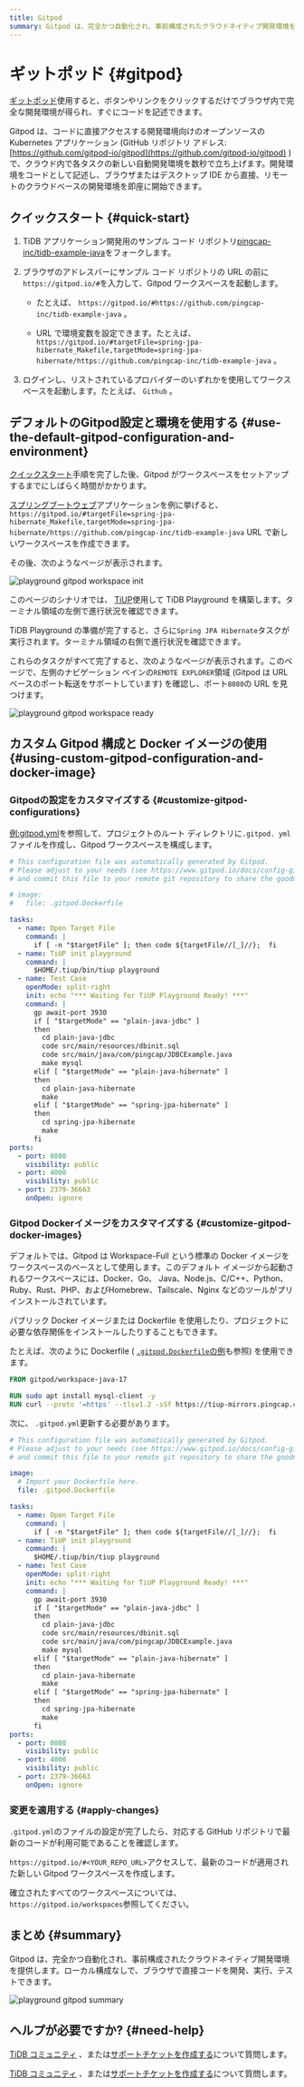 ```yaml
---
title: Gitpod
summary: Gitpod は、完全かつ自動化され、事前構成されたクラウドネイティブ開発環境を提供します。ローカル構成なしで、ブラウザで直接コードを開発、実行、テストできます。
---
```


<!-- markdownlint-disable MD029 -->

# ギットポッド {#gitpod}

[ギットポッド](https://www.gitpod.io/)使用すると、ボタンやリンクをクリックするだけでブラウザ内で完全な開発環境が得られ、すぐにコードを記述できます。

Gitpod は、コードに直接アクセスする開発環境向けのオープンソースの Kubernetes アプリケーション (GitHub リポジトリ アドレス: [https://github.com/gitpod-io/gitpod](https://github.com/gitpod-io/gitpod) ) で、クラウド内で各タスクの新しい自動開発環境を数秒で立ち上げます。開発環境をコードとして記述し、ブラウザまたはデスクトップ IDE から直接、リモートのクラウドベースの開発環境を即座に開始できます。

## クイックスタート {#quick-start}

1.  TiDB アプリケーション開発用のサンプル コード リポジトリ[pingcap-inc/tidb-example-java](https://github.com/pingcap-inc/tidb-example-java)をフォークします。

2.  ブラウザのアドレスバーにサンプル コード リポジトリの URL の前に`https://gitpod.io/#`を入力して、Gitpod ワークスペースを起動します。

    -   たとえば、 `https://gitpod.io/#https://github.com/pingcap-inc/tidb-example-java` 。

    -   URL で環境変数を設定できます。たとえば、 `https://gitpod.io/#targetFile=spring-jpa-hibernate_Makefile,targetMode=spring-jpa-hibernate/https://github.com/pingcap-inc/tidb-example-java` 。

3.  ログインし、リストされているプロバイダーのいずれかを使用してワークスペースを起動します。たとえば、 `Github` 。

## デフォルトのGitpod設定と環境を使用する {#use-the-default-gitpod-configuration-and-environment}

[クイックスタート](#quick-start)手順を完了した後、Gitpod がワークスペースをセットアップするまでにしばらく時間がかかります。

[スプリングブートウェブ](/develop/dev-guide-sample-application-java-spring-boot.md)アプリケーションを例に挙げると、 `https://gitpod.io/#targetFile=spring-jpa-hibernate_Makefile,targetMode=spring-jpa-hibernate/https://github.com/pingcap-inc/tidb-example-java` URL で新しいワークスペースを作成できます。

その後、次のようなページが表示されます。

![playground gitpod workspace init](https://download.pingcap.com/images/docs/develop/playground-gitpod-workspace-init.png)

このページのシナリオでは、 [TiUP](https://docs.pingcap.com/tidb/stable/tiup-overview)使用して TiDB Playground を構築します。ターミナル領域の左側で進行状況を確認できます。

TiDB Playground の準備が完了すると、さらに`Spring JPA Hibernate`タスクが実行されます。ターミナル領域の右側で進行状況を確認できます。

これらのタスクがすべて完了すると、次のようなページが表示されます。このページで、左側のナビゲーション ペインの`REMOTE EXPLORER`領域 (Gitpod は URL ベースのポート転送をサポートしています) を確認し、ポート`8080`の URL を見つけます。

![playground gitpod workspace ready](https://download.pingcap.com/images/docs/develop/playground-gitpod-workspace-ready.png)

## カスタム Gitpod 構成と Docker イメージの使用 {#using-custom-gitpod-configuration-and-docker-image}

### Gitpodの設定をカスタマイズする {#customize-gitpod-configurations}

[例:gitpod.yml](https://github.com/pingcap-inc/tidb-example-java/blob/main/.gitpod.yml)を参照して、プロジェクトのルート ディレクトリに`.gitpod. yml`ファイルを作成し、Gitpod ワークスペースを構成します。

```yml
# This configuration file was automatically generated by Gitpod.
# Please adjust to your needs (see https://www.gitpod.io/docs/config-gitpod-file)
# and commit this file to your remote git repository to share the goodness with others.

# image:
#   file: .gitpod.Dockerfile

tasks:
  - name: Open Target File
    command: |
      if [ -n "$targetFile" ]; then code ${targetFile//[_]//};  fi
  - name: TiUP init playground
    command: |
      $HOME/.tiup/bin/tiup playground
  - name: Test Case
    openMode: split-right
    init: echo "*** Waiting for TiUP Playground Ready! ***"
    command: |
      gp await-port 3930
      if [ "$targetMode" == "plain-java-jdbc" ]
      then
        cd plain-java-jdbc
        code src/main/resources/dbinit.sql
        code src/main/java/com/pingcap/JDBCExample.java
        make mysql
      elif [ "$targetMode" == "plain-java-hibernate" ]
      then
        cd plain-java-hibernate
        make
      elif [ "$targetMode" == "spring-jpa-hibernate" ]
      then
        cd spring-jpa-hibernate
        make
      fi
ports:
  - port: 8080
    visibility: public
  - port: 4000
    visibility: public
  - port: 2379-36663
    onOpen: ignore
```

### Gitpod Dockerイメージをカスタマイズする {#customize-gitpod-docker-images}

デフォルトでは、Gitpod は Workspace-Full という標準の Docker イメージをワークスペースのベースとして使用します。このデフォルト イメージから起動されるワークスペースには、Docker、Go、 Java、Node.js、C/C++、Python、Ruby、Rust、PHP、およびHomebrew、Tailscale、Nginx などのツールがプリインストールされています。

パブリック Docker イメージまたは Dockerfile を使用したり、プロジェクトに必要な依存関係をインストールしたりすることもできます。

たとえば、次のように Dockerfile ( [`.gitpod.Dockerfile`の例](https://github.com/pingcap-inc/tidb-example-java/blob/main/.gitpod.Dockerfile)も参照) を使用できます。

```dockerfile
FROM gitpod/workspace-java-17

RUN sudo apt install mysql-client -y
RUN curl --proto '=https' --tlsv1.2 -sSf https://tiup-mirrors.pingcap.com/install.sh | sh
```

次に、 `.gitpod.yml`更新する必要があります。

```yml
# This configuration file was automatically generated by Gitpod.
# Please adjust to your needs (see https://www.gitpod.io/docs/config-gitpod-file)
# and commit this file to your remote git repository to share the goodness with others.

image:
  # Import your Dockerfile here.
  file: .gitpod.Dockerfile

tasks:
  - name: Open Target File
    command: |
      if [ -n "$targetFile" ]; then code ${targetFile//[_]//};  fi
  - name: TiUP init playground
    command: |
      $HOME/.tiup/bin/tiup playground
  - name: Test Case
    openMode: split-right
    init: echo "*** Waiting for TiUP Playground Ready! ***"
    command: |
      gp await-port 3930
      if [ "$targetMode" == "plain-java-jdbc" ]
      then
        cd plain-java-jdbc
        code src/main/resources/dbinit.sql
        code src/main/java/com/pingcap/JDBCExample.java
        make mysql
      elif [ "$targetMode" == "plain-java-hibernate" ]
      then
        cd plain-java-hibernate
        make
      elif [ "$targetMode" == "spring-jpa-hibernate" ]
      then
        cd spring-jpa-hibernate
        make
      fi
ports:
  - port: 8080
    visibility: public
  - port: 4000
    visibility: public
  - port: 2379-36663
    onOpen: ignore
```

### 変更を適用する {#apply-changes}

`.gitpod.yml`のファイルの設定が完了したら、対応する GitHub リポジトリで最新のコードが利用可能であることを確認します。

`https://gitpod.io/#<YOUR_REPO_URL>`アクセスして、最新のコードが適用された新しい Gitpod ワークスペースを作成します。

確立されたすべてのワークスペースについては、 `https://gitpod.io/workspaces`参照してください。

## まとめ {#summary}

Gitpod は、完全かつ自動化され、事前構成されたクラウドネイティブ開発環境を提供します。ローカル構成なしで、ブラウザで直接コードを開発、実行、テストできます。

![playground gitpod summary](https://download.pingcap.com/images/docs/develop/playground-gitpod-summary.png)

## ヘルプが必要ですか? {#need-help}

<CustomContent platform="tidb">

[TiDB コミュニティ](https://ask.pingcap.com/) 、または[サポートチケットを作成する](/support.md)について質問します。

</CustomContent>

<CustomContent platform="tidb-cloud">

[TiDB コミュニティ](https://ask.pingcap.com/) 、または[サポートチケットを作成する](https://support.pingcap.com/)について質問します。

</CustomContent>
